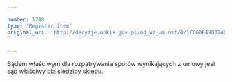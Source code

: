 ```yaml
---

number: 1748
type: 'Register item'
original_uri: 'http://decyzje.uokik.gov.pl/nd_wz_um.nsf/0/1CC6DF49D3740119C125766D00417F1F?OpenDocument'


---
```


Sądem właściwym dla rozpatrywania sporów wynikających z umowy jest sąd właściwy dla siedziby sklepu.
